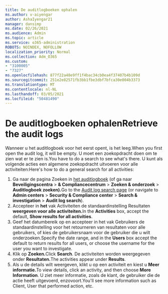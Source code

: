 ```yaml
---
title: De auditlogboeken ophalen
ms.author: v-aiyengar
author: AshaIyengar21
manager: dansimp
ms.date: 02/26/2021
ms.audience: Admin
ms.topic: article
ms.service: o365-administration
ROBOTS: NOINDEX, NOFOLLOW
localization_priority: Normal
ms.collection: Adm_O365
ms.custom:
- "3100005"
- "7327"
ms.openlocfilehash: 877f22a48e9ff1f4bac34cb0ea4f37407b4b109d
ms.sourcegitcommit: 251e2e82571fb3bb1fbe3dbf7bfca30e004b3373
ms.translationtype: MT
ms.contentlocale: nl-NL
ms.lasthandoff: 03/05/2021
ms.locfileid: "50481490"
---
```

# <a name="retrieve-the-audit-logs"></a><span data-ttu-id="aa4f1-102">De auditlogboeken ophalen</span><span class="sxs-lookup"><span data-stu-id="aa4f1-102">Retrieve the audit logs</span></span>

<span data-ttu-id="aa4f1-103">Wanneer u het auditlogboek voor het eerst opent, is het leeg.</span><span class="sxs-lookup"><span data-stu-id="aa4f1-103">When you first open the audit log, it will be empty.</span></span> <span data-ttu-id="aa4f1-104">U moet een zoekopdracht doen om te zien wat er te zien is.</span><span class="sxs-lookup"><span data-stu-id="aa4f1-104">You have to do a search to see what's there.</span></span> <span data-ttu-id="aa4f1-105">U kunt als volgende acties een algemene zoekopdracht uitvoeren voor alle activiteiten:</span><span class="sxs-lookup"><span data-stu-id="aa4f1-105">Here's how to do a general search for all activities:</span></span>

1. <span data-ttu-id="aa4f1-106">Ga naar de pagina Zoeken in [het auditlogboek](https://protection.office.com/#/unifiedauditlog) (of ga naar **Beveiligingscentra**  >  **& Compliancecentrum**  >  **Zoeken & onderzoek**  >  **Auditlogboek zoeken).**</span><span class="sxs-lookup"><span data-stu-id="aa4f1-106">Go to the [Audit log search page](https://protection.office.com/#/unifiedauditlog) (or navigate to  **Admin centers** > **Security & Compliance center** > **Search & investigation** > **Audit log search**).</span></span>
1. <span data-ttu-id="aa4f1-107">Accepteer in **het** vak Activiteiten de standaardinstelling Resultaten **weergeven voor alle activiteiten.**</span><span class="sxs-lookup"><span data-stu-id="aa4f1-107">In the **Activities** box, accept the default, **Show results for all activities**.</span></span>
1. <span data-ttu-id="aa4f1-108">Geef het datumbereik op  en accepteer in het vak Gebruikers de standaardinstelling voor het retourneren van resultaten voor alle gebruikers, of kies de gebruikersnaam voor de gebruiker die u wilt onderzoeken.</span><span class="sxs-lookup"><span data-stu-id="aa4f1-108">Specify the date range, and in the **Users** box accept the default to return results for all users, or choose the username for the user you want to investigate.</span></span>
1. <span data-ttu-id="aa4f1-109">Klik op **Zoeken.**</span><span class="sxs-lookup"><span data-stu-id="aa4f1-109">Click **Search**.</span></span> <span data-ttu-id="aa4f1-110">De activiteiten worden weergegeven onder **Resultaten.**</span><span class="sxs-lookup"><span data-stu-id="aa4f1-110">The activities appear under **Results**.</span></span>
1. <span data-ttu-id="aa4f1-111">Als u de details wilt weergeven, klikt u op een activiteit en kiest u **Meer informatie.**</span><span class="sxs-lookup"><span data-stu-id="aa4f1-111">To view details, click an activity, and then choose **More Information**.</span></span> <span data-ttu-id="aa4f1-112">U ziet meer informatie, zoals de klant, de gebruiker die de actie heeft uitgevoerd, enzovoort.</span><span class="sxs-lookup"><span data-stu-id="aa4f1-112">You'll see more information such as Client, User that performed action, etc.</span></span>
